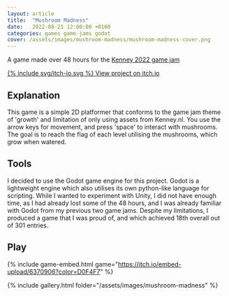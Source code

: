 ```yaml
---
layout: article
title:  "Mushroom Madness"
date:   2022-08-21 12:00:00 +0100
categories: games game-jams godot
cover: /assets/images/mushroom-madness/mushroom-madness-cover.png
---
```


A game made over 48 hours for the [Kenney 2022 game jam](https://itch.io/jam/kenney-jam-2022)

<!--more-->

[{% include svg/itch-io.svg %} View project on itch.io](https://mattbann.itch.io/mushroom-madness)

## Explanation

This game is a simple 2D platformer that conforms to the game jam theme of 'growth' and limitation of only using assets from Kenney.nl. You use the arrow keys for movement, and press 'space' to interact with mushrooms. The goal is to reach the flag of each level utilising the mushrooms, which grow when watered.

## Tools

I decided to use the Godot game engine for this project. Godot is a lightweight engine which also utilises its own python-like language for scripting. While I wanted to experiment with Unity, I did not have enough time, as I had already lost some of the 48 hours, and I was already familiar with Godot from my previous two game jams. Despite my limitations, I produced a game that I was proud of, and which achieved 18th overall out of 301 entries.

## Play

{% include game-embed.html game="https://itch.io/embed-upload/6370906?color=D0F4F7" %}

{% include gallery.html folder="/assets/images/mushroom-madness" %}
